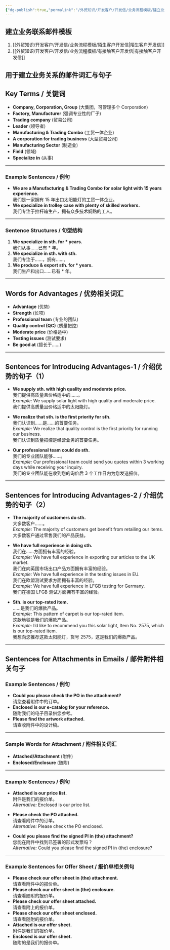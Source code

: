 ```yaml
---
{"dg-publish":true,"permalink":"/外贸知识/开发客户/开发信/业务流程模板/建立业务关系的邮件/"}
---
```



## 建立业务联系邮件模板

1. [[外贸知识/开发客户/开发信/业务流程模板/陌生客户开发信\|陌生客户开发信]]
2. [[外贸知识/开发客户/开发信/业务流程模板/有接触客户开发信\|有接触客户开发信]]

## 用于建立业务关系的邮件词汇与句子  

## Key Terms / 关键词  

- **Company, Corporation, Group** (大集团，可管理多个 Corporation)  
- **Factory, Manufacturer** (强调专业性的厂子)  
- **Trading company** (贸易公司)  
- **Leader** (领导者)  
- **Manufacturing & Trading Combo** (工贸一体企业)  
- **A corporation for trading business** (大型贸易公司)  
- **Manufacturing Sector** (制造业)  
- **Field** (领域)  
- **Specialize in** (从事)  

---

### Example Sentences / 例句  

- **We are a Manufacturing & Trading Combo for solar light with 15 years experience.**  
  我们是一家拥有 15 年出口太阳能灯的工贸一体企业。  
- **We specialize in trolley case with plenty of skilled workers.**  
  我们专注于拉杆箱生产，拥有众多技术娴熟的工人。  

---

### Sentence Structures / 句型结构  

1. **We specialize in sth. for * years.**  
   我们从事……已有 * 年。  
2. **We specialize in sth. with sth.**  
   我们专注于……，拥有……。  
3. **We produce & export sth. for * years.**  
   我们生产和出口……已有 * 年。  

---

## Words for Advantages / 优势相关词汇  

- **Advantage** (优势)  
- **Strength** (长项)  
- **Professional team** (专业的团队)  
- **Quality control (QC)** (质量把控)  
- **Moderate price** (价格适中)  
- **Testing issues** (测试要求)  
- **Be good at** (擅长于……)  

---

## Sentences for Introducing Advantages-1 / 介绍优势的句子（1）  

- **We supply sth. with high quality and moderate price.**  
  我们提供高质量且价格适中的……。  
  *Example:* We supply solar light with high quality and moderate price.  
  我们提供高质量且价格适中的太阳能灯。  

- **We realize that sth. is the first priority for sth.**  
  我们认识到……是……的首要任务。  
  *Example:* We realize that quality control is the first priority for running our business.  
  我们认识到质量把控是经营业务的首要任务。  

- **Our professional team could do sth.**  
  我们的专业团队能够……。  
  *Example:* Our professional team could send you quotes within 3 working days while receiving your inquiry.  
  我们的专业团队能在收到您的询价后 3 个工作日内为您发送报价。  

---

## Sentences for Introducing Advantages-2 / 介绍优势的句子（2）  

- **The majority of customers do sth.**  
  大多数客户……。  
  *Example:* The majority of customers get benefit from retailing our items.  
  大多数客户通过零售我们的产品获益。  

- **We have full experience in doing sth.**  
  我们在……方面拥有丰富的经验。  
  *Example:* We have full experience in exporting our articles to the UK market.  
  我们在向英国市场出口产品方面拥有丰富的经验。  
  *Example:* We have full experience in the testing issues in EU.  
  我们在欧盟测试要求方面拥有丰富的经验。  
  *Example:* We have full experience in LFGB testing for Germany.  
  我们在德国 LFGB 测试方面拥有丰富的经验。  

- **Sth. is our top-rated item.**  
  ……是我们的爆款产品。  
  *Example:* This pattern of carpet is our top-rated item.  
  这款地毯是我们的爆款产品。  
  *Example:* I’d like to recommend you this solar light, Item No. 2575, which is our top-rated item.  
  我想向您推荐这款太阳能灯，货号 2575，这是我们的爆款产品。  

---

## Sentences for Attachments in Emails / 邮件附件相关句子  
### Example Sentences / 例句  

- **Could you please check the PO in the attachment?**  
  请您查看附件中的订单。  
- **Enclosed is our e-catalog for your reference.**  
  随附我们的电子目录供您参考。  
- **Please find the artwork attached.**  
  请查收附件中的设计稿。  

---

### Sample Words for Attachment / 附件相关词汇  

- **Attached/Attachment** (附件)  
- **Enclosed/Enclosure** (随附)  

---

### Example Sentences / 例句  

- **Attached is our price list.**  
  附件是我们的报价单。  
  *Alternative:* Enclosed is our price list.  

- **Please check the PO attached.**  
  请查看附件中的订单。  
  *Alternative:* Please check the PO enclosed.  

- **Could you please find the signed PI in (the) attachment?**  
  您能在附件中找到已签署的形式发票吗？  
  *Alternative:* Could you please find the signed PI in (the) enclosure?  

---

### Example Sentences for Offer Sheet / 报价单相关例句  

- **Please check our offer sheet in (the) attachment.**  
  请查看附件中的报价单。  
- **Please check our offer sheet in (the) enclosure.**  
  请查看随附的报价单。  
- **Please check our offer sheet attached.**  
  请查看附上的报价单。  
- **Please check our offer sheet enclosed.**  
  请查看随附的报价单。  
- **Attached is our offer sheet.**  
  附件是我们的报价单。  
- **Enclosed is our offer sheet.**  
  随附的是我们的报价单。  
